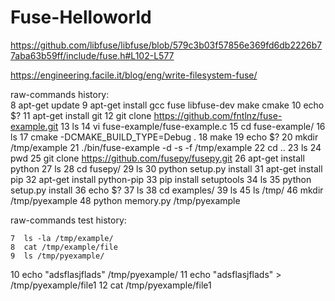 # Fuse-Helloworld
https://github.com/libfuse/libfuse/blob/579c3b03f57856e369fd6db2226b77aba63b59ff/include/fuse.h#L102-L577

https://engineering.facile.it/blog/eng/write-filesystem-fuse/

raw-commands history:  
    8  apt-get update
    9  apt-get install gcc fuse libfuse-dev make cmake
   10  echo $?
   11  apt-get install git
   12  git clone https://github.com/fntlnz/fuse-example.git
   13  ls
   14  vi fuse-example/fuse-example.c
   15  cd fuse-example/
   16  ls
   17  cmake -DCMAKE_BUILD_TYPE=Debug .
   18  make
   19  echo $?
   20  mkdir /tmp/example
   21  ./bin/fuse-example -d -s -f /tmp/example
   22  cd ..
   23  ls
   24  pwd
   25  git clone https://github.com/fusepy/fusepy.git
   26  apt-get install python
   27  ls
   28  cd fusepy/
   29  ls
   30  python setup.py install
   31  apt-get install pip
   32  apt-get install python-pip
   33  pip install setuptools
   34  ls
   35  python setup.py install
   36  echo $?
   37  ls
   38  cd examples/
   39  ls
   45  ls /tmp/
   46  mkdir /tmp/pyexample
   48  python memory.py /tmp/pyexample

raw-commands test history:

    7  ls -la /tmp/example/
    8  cat /tmp/example/file
    9  ls /tmp/pyexample/
   10  echo "adsflasjflads" /tmp/pyexample/
   11  echo "adsflasjflads" > /tmp/pyexample/file1
   12  cat /tmp/pyexample/file1